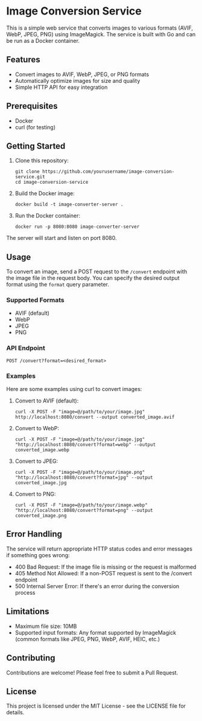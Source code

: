 # Image Conversion Service

This is a simple web service that converts images to various formats (AVIF, WebP, JPEG, PNG) using ImageMagick. The service is built with Go and can be run as a Docker container.

## Features

- Convert images to AVIF, WebP, JPEG, or PNG formats
- Automatically optimize images for size and quality
- Simple HTTP API for easy integration

## Prerequisites

- Docker
- curl (for testing)

## Getting Started

1. Clone this repository:
   ```
   git clone https://github.com/yourusername/image-conversion-service.git
   cd image-conversion-service
   ```

2. Build the Docker image:
   ```
   docker build -t image-converter-server .
   ```

3. Run the Docker container:
   ```
   docker run -p 8080:8080 image-converter-server
   ```

The server will start and listen on port 8080.

## Usage

To convert an image, send a POST request to the `/convert` endpoint with the image file in the request body. You can specify the desired output format using the `format` query parameter.

### Supported Formats

- AVIF (default)
- WebP
- JPEG
- PNG

### API Endpoint

```
POST /convert?format=<desired_format>
```

### Examples

Here are some examples using curl to convert images:

1. Convert to AVIF (default):
   ```
   curl -X POST -F "image=@/path/to/your/image.jpg" http://localhost:8080/convert --output converted_image.avif
   ```

2. Convert to WebP:
   ```
   curl -X POST -F "image=@/path/to/your/image.jpg" "http://localhost:8080/convert?format=webp" --output converted_image.webp
   ```

3. Convert to JPEG:
   ```
   curl -X POST -F "image=@/path/to/your/image.png" "http://localhost:8080/convert?format=jpg" --output converted_image.jpg
   ```

4. Convert to PNG:
   ```
   curl -X POST -F "image=@/path/to/your/image.webp" "http://localhost:8080/convert?format=png" --output converted_image.png
   ```

## Error Handling

The service will return appropriate HTTP status codes and error messages if something goes wrong:

- 400 Bad Request: If the image file is missing or the request is malformed
- 405 Method Not Allowed: If a non-POST request is sent to the /convert endpoint
- 500 Internal Server Error: If there's an error during the conversion process

## Limitations

- Maximum file size: 10MB
- Supported input formats: Any format supported by ImageMagick (common formats like JPEG, PNG, WebP, AVIF, HEIC, etc.)

## Contributing

Contributions are welcome! Please feel free to submit a Pull Request.

## License

This project is licensed under the MIT License - see the LICENSE file for details.